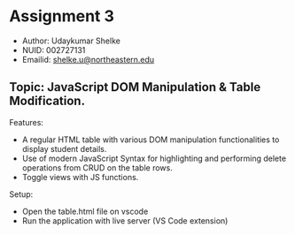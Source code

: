 
# Assignment 3

- Author: Udaykumar Shelke
- NUID: 002727131
- Emailid: shelke.u@northeastern.edu

## Topic: JavaScript DOM Manipulation & Table Modification.

Features:
- A regular HTML table with various DOM manipulation functionalities to display student details.
- Use of modern JavaScript Syntax for highlighting and performing delete operations from CRUD on the table rows.
- Toggle views with JS functions.

Setup:
- Open the table.html file on vscode
- Run the application with live server (VS Code extension)

